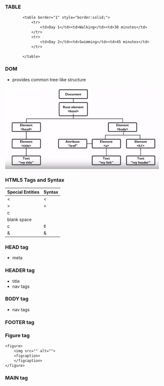 ### TABLE

```
        <table border="1" style="border:solid;">
            <tr>
                <td>Day 1</td><td>Walking</td><td>30 minutes</td>
            </tr>
            <tr>
                <td>Day 2</td><td>Swimming</td><td>45 minutes</td>
            </tr>

        </table>
```
### DOM 

* provides common tree-like structure

<img src="dom.jpg">

### HTML5 Tags and Syntax

|Special Entities|Syntax|
|---|---|
|<|&lt;|
|>|&gt;|
|c||&copy;|
|blank space|&nbsp;|
|c|&cent;|
|&|&amp;|

### HEAD tag
* meta

### HEADER tag
* title
* nav tags

### BODY tag
* nav tags

### FOOTER tag 


### Figure tag 

```
<figure>
    <img src="" alt="">
    <figcaption>
    </figcaption>
</figure>
```

### MAIN tag 


### 